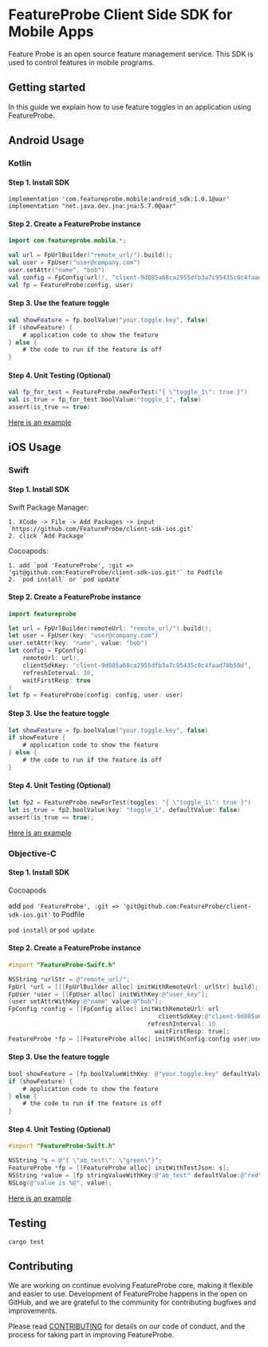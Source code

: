 # FeatureProbe Client Side SDK for Mobile Apps

Feature Probe is an open source feature management service. This SDK is used to control features in mobile programs.

## Getting started

In this guide we explain how to use feature toggles in an application using FeatureProbe.

## Android Usage

### Kotlin

#### Step 1. Install SDK

```
implementation 'com.featureprobe.mobile:android_sdk:1.0.1@aar'
implementation "net.java.dev.jna:jna:5.7.0@aar"
```

#### Step 2. Create a FeatureProbe instance

```kotlin
import com.featureprobe.mobile.*;

val url = FpUrlBuilder("remote_url/").build();
val user = FpUser("user@company.com")
user.setAttr("name", "bob")
val config = FpConfig(url!!, "client-9d885a68ca2955dfb3a7c95435c0c4faad70b50d", 10u, true)
val fp = FeatureProbe(config, user)
```

#### Step 3.  Use the feature toggle

``` kotlin
val showFeature = fp.boolValue("your.toggle.key", false)
if (showFeature) {
    # application code to show the feature
} else {
    # the code to run if the feature is off
}
```

#### Step 4. Unit Testing (Optional)

```kotlin
val fp_for_test = FeatureProbe.newForTest("{ \"toggle_1\": true }")
val is_true = fp_for_test.boolValue("toggle_1", false)
assert(is_true == true)
```

[Here is an example](https://github.com/FeatureProbe/client-sdk-mobile/tree/main/sdk-android/app)

## iOS Usage

### Swift

#### Step 1. Install SDK

Swift Package Manager:

    1. XCode -> File -> Add Packages -> input `https://github.com/FeatureProbe/client-sdk-ios.git`
    2. click `Add Package`

Cocoapods:

    1. add `pod 'FeatureProbe', :git => 'git@github.com:FeatureProbe/client-sdk-ios.git'` to Podfile
    2. `pod install` or `pod update`

#### Step 2. Create a FeatureProbe instance

```swift
import featureprobe

let url = FpUrlBuilder(remoteUrl: "remote_url/").build();
let user = FpUser(key: "user@company.com")
user.setAttr(key: "name", value: "bob")
let config = FpConfig(
    remoteUrl: url!,
    clientSdkKey: "client-9d885a68ca2955dfb3a7c95435c0c4faad70b50d",
    refreshInterval: 10,
    waitFirstResp: true
)
let fp = FeatureProbe(config: config, user: user)
```

#### Step 3. Use the feature toggle

```swift
let showFeature = fp.boolValue("your.toggle.key", false)
if showFeature {
    # application code to show the feature
} else {
    # the code to run if the feature is off
}
```

#### Step 4. Unit Testing (Optional)

```swift
let fp2 = FeatureProbe.newForTest(toggles: "{ \"toggle_1\": true }")
let is_true = fp2.boolValue(key: "toggle_1", defaultValue: false)
assert(is_true == true);
```

[Here is an example](https://github.com/FeatureProbe/client-sdk-mobile/tree/main/sdk-ios/demo-cocoapods)

### Objective-C

#### Step 1. Install SDK

Cocoapods

add `pod 'FeatureProbe', :git => 'git@github.com:FeatureProbe/client-sdk-ios.git'` to Podfile

`pod install` or `pod update`

#### Step 2. Create a FeatureProbe instance

```objective-c
#import "FeatureProbe-Swift.h"

NSString *urlStr = @"remote_url/";
FpUrl *url = [[[FpUrlBuilder alloc] initWithRemoteUrl: urlStr] build];
FpUser *user = [[FpUser alloc] initWithKey:@"user_key"];
[user setAttrWithKey:@"name" value:@"bob"];
FpConfig *config = [[FpConfig alloc] initWithRemoteUrl: url
                                          clientSdkKey:@"client-9d885a68ca2955dfb3a7c95435c0c4faad70b50d"
                                       refreshInterval: 10
                                         waitFirstResp: true];
FeatureProbe *fp = [[FeatureProbe alloc] initWithConfig:config user:user];
```

#### Step 3. Use the feature toggle

```objective-c
bool showFeature = [fp boolValueWithKey: @"your.toggle.key" defaultValue: false];
if (showFeature) {
    # application code to show the feature
} else {
    # the code to run if the feature is off
}
```

#### Step 4. Unit Testing (Optional)

```objective-c
#import "FeatureProbe-Swift.h"

NSString *s = @"{ \"ab_test\": \"green\"}";
FeatureProbe *fp = [[FeatureProbe alloc] initWithTestJson: s];
NSString *value = [fp stringValueWithKey:@"ab_test" defaultValue:@"red"];
NSLog(@"value is %@", value);
```

[Here is an example](https://github.com/FeatureProbe/client-sdk-mobile/tree/main/sdk-ios/demo-objc)

## Testing

```shell
cargo test
```

## Contributing

We are working on continue evolving FeatureProbe core, making it flexible and easier to use.
Development of FeatureProbe happens in the open on GitHub, and we are grateful to the
community for contributing bugfixes and improvements.

Please read [CONTRIBUTING](https://github.com/FeatureProbe/featureprobe/blob/master/CONTRIBUTING.md)
for details on our code of conduct, and the process for taking part in improving FeatureProbe.
